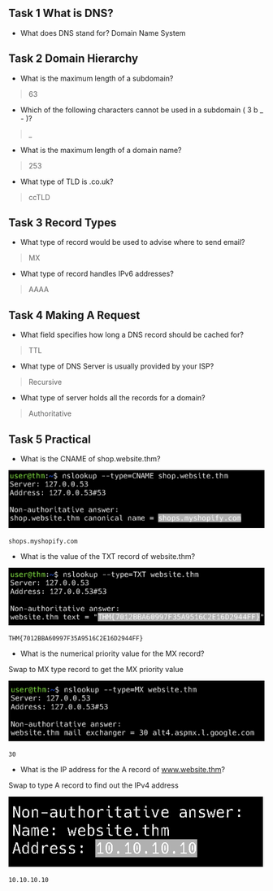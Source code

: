 
## Task 1 What is DNS?

- What does DNS stand for?
	Domain Name System

## Task 2 Domain Hierarchy

- What is the maximum length of a subdomain?
> 63

- Which of the following characters cannot be used in a subdomain ( 3 b _ - )?
> _

- What is the maximum length of a domain name?
>	253

- What type of TLD is .co.uk?
>	ccTLD

## Task 3 Record Types

- What type of record would be used to advise where to send email?
>	MX

- What type of record handles IPv6 addresses?
>	AAAA

## Task 4 Making A Request

- What field specifies how long a DNS record should be cached for?
>	TTL

- What type of DNS Server is usually provided by your ISP?
>	Recursive

- What type of server holds all the records for a domain?
>	Authoritative

## Task 5 Practical

- What is the CNAME of shop.website.thm?

![](Attachments/CNAME.png)

	shops.myshopify.com

- What is the value of the TXT record of website.thm?

![](Attachments/TXT%20value.png)

	THM{7012BBA60997F35A9516C2E16D2944FF}

- What is the numerical priority value for the MX record?

Swap to MX type record to get the MX priority value

![](Attachments/MX%20value.png)

	30

- What is the IP address for the A record of www.website.thm?

Swap to type A record to find out the IPv4 address

![](Attachments/IP%20address.png)

	10.10.10.10
